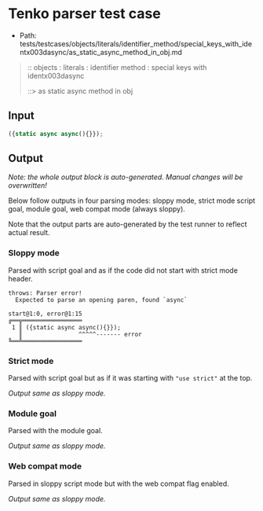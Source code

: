 # Tenko parser test case

- Path: tests/testcases/objects/literals/identifier_method/special_keys_with_identx003dasync/as_static_async_method_in_obj.md

> :: objects : literals : identifier method : special keys with identx003dasync
>
> ::> as static async method in obj

## Input

`````js
({static async async(){}});
`````

## Output

_Note: the whole output block is auto-generated. Manual changes will be overwritten!_

Below follow outputs in four parsing modes: sloppy mode, strict mode script goal, module goal, web compat mode (always sloppy).

Note that the output parts are auto-generated by the test runner to reflect actual result.

### Sloppy mode

Parsed with script goal and as if the code did not start with strict mode header.

`````
throws: Parser error!
  Expected to parse an opening paren, found `async`

start@1:0, error@1:15
╔══╦═════════════════
 1 ║ ({static async async(){}});
   ║                ^^^^^------- error
╚══╩═════════════════

`````

### Strict mode

Parsed with script goal but as if it was starting with `"use strict"` at the top.

_Output same as sloppy mode._

### Module goal

Parsed with the module goal.

_Output same as sloppy mode._

### Web compat mode

Parsed in sloppy script mode but with the web compat flag enabled.

_Output same as sloppy mode._
